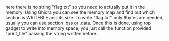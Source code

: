 here there is no string "flag.txt" so you need to actually put it in the memory. Using Ghidra you can see the memory map and find out which section is WRITEBLE and its size. To write "flag.txt" only 8bytes are needed; usually you can use section .bss or .data.
Once this is done, using rop gadget to write into memory space, you just call the function provided "print_file" passing the string written before.

